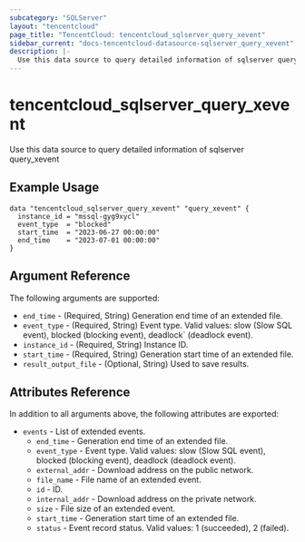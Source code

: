 ```yaml
---
subcategory: "SQLServer"
layout: "tencentcloud"
page_title: "TencentCloud: tencentcloud_sqlserver_query_xevent"
sidebar_current: "docs-tencentcloud-datasource-sqlserver_query_xevent"
description: |-
  Use this data source to query detailed information of sqlserver query_xevent
---
```


# tencentcloud_sqlserver_query_xevent

Use this data source to query detailed information of sqlserver query_xevent

## Example Usage

```hcl
data "tencentcloud_sqlserver_query_xevent" "query_xevent" {
  instance_id = "mssql-gyg9xycl"
  event_type  = "blocked"
  start_time  = "2023-06-27 00:00:00"
  end_time    = "2023-07-01 00:00:00"
}
```

## Argument Reference

The following arguments are supported:

* `end_time` - (Required, String) Generation end time of an extended file.
* `event_type` - (Required, String) Event type. Valid values: slow (Slow SQL event), blocked (blocking event), deadlock` (deadlock event).
* `instance_id` - (Required, String) Instance ID.
* `start_time` - (Required, String) Generation start time of an extended file.
* `result_output_file` - (Optional, String) Used to save results.

## Attributes Reference

In addition to all arguments above, the following attributes are exported:

* `events` - List of extended events.
  * `end_time` - Generation end time of an extended file.
  * `event_type` - Event type. Valid values: slow (Slow SQL event), blocked (blocking event), deadlock (deadlock event).
  * `external_addr` - Download address on the public network.
  * `file_name` - File name of an extended event.
  * `id` - ID.
  * `internal_addr` - Download address on the private network.
  * `size` - File size of an extended event.
  * `start_time` - Generation start time of an extended file.
  * `status` - Event record status. Valid values: 1 (succeeded), 2 (failed).


